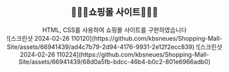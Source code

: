 <div align="center">
<h2> 🧑🏻‍💻쇼핑몰 사이트🧑🏻‍💻 </h2>
HTML, CSS를 사용하여 쇼핑몰 사이트를 구현하였습니다
</div>
<div align="center">
  ![스크린샷 2024-02-26 110120](https://github.com/kbsneues/Shopping-Mall-Site/assets/66941439/ad4c7b79-2d94-4176-9931-2e12f2ecc839)
![스크린샷 2024-02-26 110224](https://github.com/kbsneues/Shopping-Mall-Site/assets/66941439/68d0a5fb-bdcc-46b4-b0c2-801e6966adb0)
</div>
